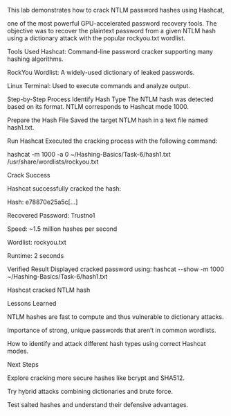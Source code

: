 

This lab demonstrates how to crack NTLM password hashes using Hashcat,

one of the most powerful GPU-accelerated password recovery tools. The objective was to recover the plaintext password from a given NTLM hash using a dictionary attack with the popular rockyou.txt wordlist.

Tools Used Hashcat: Command-line password cracker supporting many hashing algorithms.

RockYou Wordlist: A widely-used dictionary of leaked passwords.

Linux Terminal: Used to execute commands and analyze output.

Step-by-Step Process Identify Hash Type The NTLM hash was detected based on its format. NTLM corresponds to Hashcat mode 1000.

Prepare the Hash File Saved the target NTLM hash in a text file named hash1.txt.

Run Hashcat Executed the cracking process with the following command:

hashcat -m 1000 -a 0 ~/Hashing-Basics/Task-6/hash1.txt /usr/share/wordlists/rockyou.txt

Crack Success

Hashcat successfully cracked the hash:

Hash: e78870e25a5c[...]

Recovered Password: Trustno1

Speed: ~1.5 million hashes per second

Wordlist: rockyou.txt

Runtime: 2 seconds

Verified Result Displayed cracked password using: hashcat --show -m 1000 ~/Hashing-Basics/Task-6/hash1.txt

Hashcat cracked NTLM hash

Lessons Learned

NTLM hashes are fast to compute and thus vulnerable to dictionary attacks.

Importance of strong, unique passwords that aren’t in common wordlists.

How to identify and attack different hash types using correct Hashcat modes.

Next Steps

Explore cracking more secure hashes like bcrypt and SHA512.

Try hybrid attacks combining dictionaries and brute force.

Test salted hashes and understand their defensive advantages.

